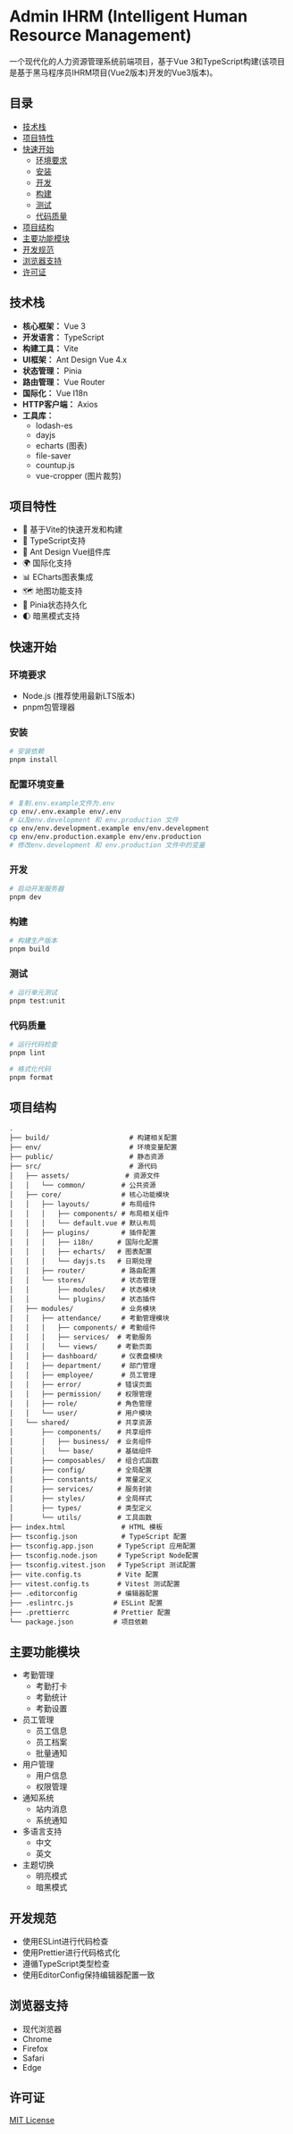 # Admin IHRM (Intelligent Human Resource Management)

一个现代化的人力资源管理系统前端项目，基于Vue 3和TypeScript构建(该项目是基于黑马程序员IHRM项目(Vue2版本)开发的Vue3版本)。

## 目录

- [技术栈](#技术栈)
- [项目特性](#项目特性)
- [快速开始](#快速开始)
  - [环境要求](#环境要求)
  - [安装](#安装)
  - [开发](#开发)
  - [构建](#构建)
  - [测试](#测试)
  - [代码质量](#代码质量)
- [项目结构](#项目结构)
- [主要功能模块](#主要功能模块)
- [开发规范](#开发规范)
- [浏览器支持](#浏览器支持)
- [许可证](#许可证)

## 技术栈

- **核心框架：** Vue 3
- **开发语言：** TypeScript
- **构建工具：** Vite
- **UI框架：** Ant Design Vue 4.x
- **状态管理：** Pinia
- **路由管理：** Vue Router
- **国际化：** Vue I18n
- **HTTP客户端：** Axios
- **工具库：** 
  - lodash-es
  - dayjs
  - echarts (图表)
  - file-saver
  - countup.js
  - vue-cropper (图片裁剪)

## 项目特性

- 🚀 基于Vite的快速开发和构建
- 💪 TypeScript支持
- 🎨 Ant Design Vue组件库
- 🌍 国际化支持
- 📊 ECharts图表集成
- 🗺️ 地图功能支持
- 💾 Pinia状态持久化
- 🌓 暗黑模式支持

## 快速开始

### 环境要求

- Node.js (推荐使用最新LTS版本)
- pnpm包管理器

### 安装

```bash
# 安装依赖
pnpm install
```

### 配置环境变量

```bash
# 复制.env.example文件为.env
cp env/.env.example env/.env
# 以及env.development 和 env.production 文件
cp env/env.development.example env/env.development
cp env/env.production.example env/env.production
# 修改env.development 和 env.production 文件中的变量
```

### 开发

```bash
# 启动开发服务器
pnpm dev
```

### 构建

```bash
# 构建生产版本
pnpm build
```

### 测试

```bash
# 运行单元测试
pnpm test:unit
```

### 代码质量

```bash
# 运行代码检查
pnpm lint

# 格式化代码
pnpm format
```

## 项目结构

```
.
├── build/                    # 构建相关配置
├── env/                      # 环境变量配置
├── public/                   # 静态资源
├── src/                      # 源代码
│   ├── assets/              # 资源文件
│   │   └── common/         # 公共资源
│   ├── core/               # 核心功能模块
│   │   ├── layouts/        # 布局组件
│   │   │   ├── components/ # 布局相关组件
│   │   │   └── default.vue # 默认布局
│   │   ├── plugins/        # 插件配置
│   │   │   ├── i18n/      # 国际化配置
│   │   │   ├── echarts/   # 图表配置
│   │   │   └── dayjs.ts   # 日期处理
│   │   ├── router/         # 路由配置
│   │   └── stores/         # 状态管理
│   │       ├── modules/    # 状态模块
│   │       └── plugins/    # 状态插件
│   ├── modules/            # 业务模块
│   │   ├── attendance/     # 考勤管理模块
│   │   │   ├── components/ # 考勤组件
│   │   │   ├── services/  # 考勤服务
│   │   │   └── views/     # 考勤页面
│   │   ├── dashboard/      # 仪表盘模块
│   │   ├── department/     # 部门管理
│   │   ├── employee/       # 员工管理
│   │   ├── error/         # 错误页面
│   │   ├── permission/    # 权限管理
│   │   ├── role/          # 角色管理
│   │   └── user/          # 用户模块
│   └── shared/            # 共享资源
│       ├── components/    # 共享组件
│       │   ├── business/  # 业务组件
│       │   └── base/      # 基础组件
│       ├── composables/   # 组合式函数
│       ├── config/        # 全局配置
│       ├── constants/     # 常量定义
│       ├── services/      # 服务封装
│       ├── styles/        # 全局样式
│       ├── types/         # 类型定义
│       └── utils/         # 工具函数
├── index.html              # HTML 模板
├── tsconfig.json           # TypeScript 配置
├── tsconfig.app.json      # TypeScript 应用配置
├── tsconfig.node.json     # TypeScript Node配置
├── tsconfig.vitest.json   # TypeScript 测试配置
├── vite.config.ts         # Vite 配置
├── vitest.config.ts       # Vitest 测试配置
├── .editorconfig          # 编辑器配置
├── .eslintrc.js          # ESLint 配置
├── .prettierrc           # Prettier 配置
└── package.json          # 项目依赖
```

## 主要功能模块

- 考勤管理
  - 考勤打卡
  - 考勤统计
  - 考勤设置
- 员工管理
  - 员工信息
  - 员工档案
  - 批量通知
- 用户管理
  - 用户信息
  - 权限管理
- 通知系统
  - 站内消息
  - 系统通知
- 多语言支持
  - 中文
  - 英文
- 主题切换
  - 明亮模式
  - 暗黑模式

## 开发规范

- 使用ESLint进行代码检查
- 使用Prettier进行代码格式化
- 遵循TypeScript类型检查
- 使用EditorConfig保持编辑器配置一致

## 浏览器支持

- 现代浏览器
- Chrome
- Firefox
- Safari
- Edge

## 许可证

[MIT License](LICENSE)

